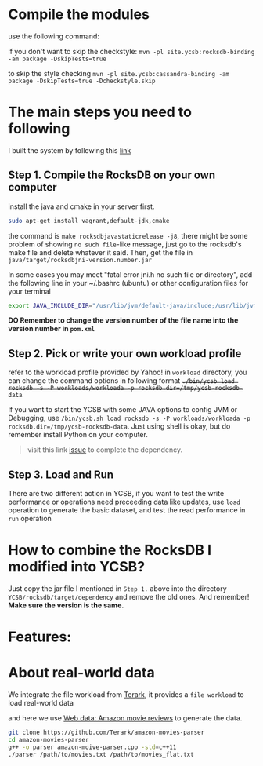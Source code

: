 # Compile the modules

use the following command:

if you don't want to skip the checkstyle:
`mvn -pl site.ycsb:rocksdb-binding -am package -DskipTests=true`

to skip the style checking
`mvn -pl site.ycsb:cassandra-binding -am package -DskipTests=true -Dcheckstyle.skip`

# The main steps you need to following

I built the system by following this [link](http://www.programmersought.com/article/2061668498/)

## Step 1. Compile the RocksDB on your own computer

install the java and cmake in your server first.

```bash
sudo apt-get install vagrant,default-jdk,cmake
```


the command is `make rocksdbjavastaticrelease -j8`, there might be some problem of showing `no such file`-like message, just go to the rocksdb's make file and delete whatever it said. Then, get the file in `java/target/rocksdbjni-version.number.jar`

In some cases you may meet "fatal error jni.h no such file or directory", add the following line in your ~/.bashrc (ubuntu) or other configuration files for your terminal

```bash
export JAVA_INCLUDE_DIR="/usr/lib/jvm/default-java/include;/usr/lib/jvm/default-java/include/linux"
```

**DO Remember to change the version number of the file name into the version number in `pom.xml`**


## Step 2. Pick or write your own workload profile

refer to the workload profile provided by Yahoo! in `workload` directory, you can change the command options in following format
~~`./bin/ycsb load rocksdb -s -P workloads/workloada -p rocksdb.dir=/tmp/ycsb-rocksdb-data`~~

If you want to start the YCSB with some JAVA options to config JVM or Debugging, use `/bin/ycsb.sh load rocksdb -s -P workloads/workloada -p rocksdb.dir=/tmp/ycsb-rocksdb-data`. Just using shell is okay, but do remember install Python on your computer.

> visit this link [issue](https://github.com/brianfrankcooper/YCSB/pull/908) to complete the dependency.

## Step 3. Load and Run

There are two different action in YCSB, if you want to test the write performance or operations need preceeding data like updates, use `load` operation to generate the basic dataset, and test the read performance in `run` operation

# How to combine the RocksDB I modified into YCSB?

Just copy the jar file I mentioned in `Step 1.` above into the directory `YCSB/rocksdb/target/dependency` and remove the old ones. And remember! **Make sure the version is the same.**

# Features:

# About real-world data
We integrate the file workload from [Terark](https://github.com/Terark/YCSB.git), it provides a `file workload` to load real-world data

and here we use [Web data: Amazon movie reviews](https://snap.stanford.edu/data/movies.txt.gz) to generate the data. 

```bash
git clone https://github.com/Terark/amazon-movies-parser
cd amazon-movies-parser
g++ -o parser amazon-moive-parser.cpp -std=c++11
./parser /path/to/movies.txt /path/to/movies_flat.txt
```
